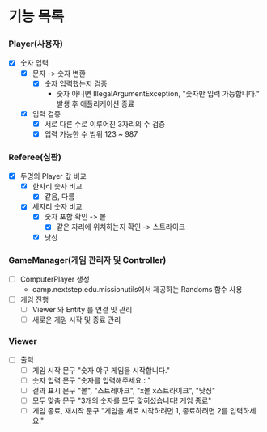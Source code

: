 # 기능 목록

### Player(사용자)
- [x] 숫자 입력
  - [x] 문자 -> 숫자 변환
    - [x] 숫자 입력했는지 검증
      - 숫자 아니면 IllegalArgumentException, "숫자만 입력 가능합니다." 발생 후 애플리케이션 종료
  - [x] 입력 검증
    - [x] 서로 다른 수로 이루어진 3자리의 수 검증
    - [x] 입력 가능한 수 범위 123 ~ 987

### Referee(심판)
- [x] 두명의 Player 값 비교
  - [x] 한자리 숫자 비교
    - [x] 같음, 다름
  - [x] 세자리 숫자 비교
    - [x] 숫자 포함 확인 -> 볼
      - [x] 같은 자리에 위치하는지 확인 -> 스트라이크
    - [x] 낫싱

### GameManager(게임 관리자 및 Controller)
- [ ] ComputerPlayer 생성
  -  camp.nextstep.edu.missionutils에서 제공하는 Randoms 함수 사용
- [ ] 게임 진행
  - [ ] Viewer 와 Entity 를 연결 및 관리
  - [ ] 새로운 게임 시작 및 종료 관리

### Viewer
- [ ] 출력
  - [ ] 게임 시작 문구 "숫자 야구 게임을 시작합니다."
  - [ ] 숫자 입력 문구 "숫자를 입력해주세요 : "
  - [ ] 결과 표시 문구 "볼", "스트레아크", "x볼 x스트라이크", "낫싱"
  - [ ] 모두 맞춤 문구 "3개의 숫자를 모두 맞히셨습니다! 게임 종료"
  - [ ] 게임 종료, 재시작 문구 "게임을 새로 시작하려면 1, 종료하려면 2를 입력하세요."
